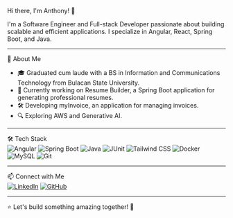 Hi there, I'm Anthony! 👋  

I'm a Software Engineer and Full-stack Developer passionate about building scalable and efficient applications. I specialize in Angular, React, Spring Boot, and Java.  

---  

🚀 About Me  
- 🎓 Graduated cum laude with a BS in Information and Communications Technology from Bulacan State University.  
- 💼 Currently working on Resume Builder, a Spring Boot application for generating professional resumes.  
- 🛠️ Developing myInvoice, an application for managing invoices.  
- 🔍 Exploring AWS and Generative AI.  

---  

🛠️ Tech Stack  
![Angular](https://img.shields.io/badge/-Angular-DD0031?style=flat&logo=angular&logoColor=white)  ![Spring Boot](https://img.shields.io/badge/-Spring_Boot-6DB33F?style=flat&logo=spring-boot&logoColor=white)  ![Java](https://img.shields.io/badge/Java-ED8B00?style=flat&logo=java&logoColor=white)
 ![JUnit](https://img.shields.io/badge/-JUnit-25A162?style=flat&logo=junit5&logoColor=white) ![Tailwind CSS](https://img.shields.io/badge/-Tailwind_CSS-38B2AC?style=flat&logo=tailwind-css&logoColor=white)  ![Docker](https://img.shields.io/badge/-Docker-2496ED?style=flat&logo=docker&logoColor=white) ![MySQL](https://img.shields.io/badge/-MySQL-4479A1?style=flat&logo=mysql&logoColor=white)  ![Git](https://img.shields.io/badge/-Git-F05032?style=flat&logo=git&logoColor=white)  

---  

📫 Connect with Me  
[![LinkedIn](https://img.shields.io/badge/-LinkedIn-0077B5?style=flat&logo=linkedin&logoColor=white)](https://www.linkedin.com/in/anthony-obillo-b1280b25b/)  [![GitHub](https://img.shields.io/badge/-GitHub-181717?style=flat&logo=github&logoColor=white)](https://github.com/userantoni)  


---  

⭐ Let's build something amazing together! 🚀  

